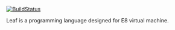 [![BuildStatus](https://travis-ci.org/e8vm/leaf.png?branch=master)](https://travis-ci.org/e8vm/leaf)

Leaf is a programming language designed for E8 virtual machine.
